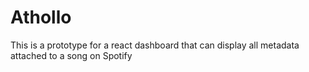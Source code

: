 # Athollo

This is a prototype for a react dashboard that can display all metadata attached to a song on Spotify
